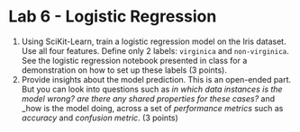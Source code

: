 # Lab 6 - Logistic Regression

1. Using SciKit-Learn, train a logistic regression model on the Iris dataset. Use all four features. Define only 2 labels: `virginica` and `non-virginica`. See the logistic regression notebook presented in class for a demonstration on how to set up these labels (3 points).
2. Provide insights about the model prediction. This is an open-ended part. But you can look into questions such as _in which data instances is the model wrong? are there any shared properties for these cases?_ and _how is the model doing, across a set of _performance metrics_ such as _accuracy_ and _confusion metric_. (3 points)